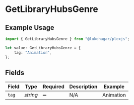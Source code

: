 # GetLibraryHubsGenre

## Example Usage

```typescript
import { GetLibraryHubsGenre } from "@lukehagar/plexjs";

let value: GetLibraryHubsGenre = {
    tag: "Animation",
};
```

## Fields

| Field              | Type               | Required           | Description        | Example            |
| ------------------ | ------------------ | ------------------ | ------------------ | ------------------ |
| `tag`              | *string*           | :heavy_minus_sign: | N/A                | Animation          |